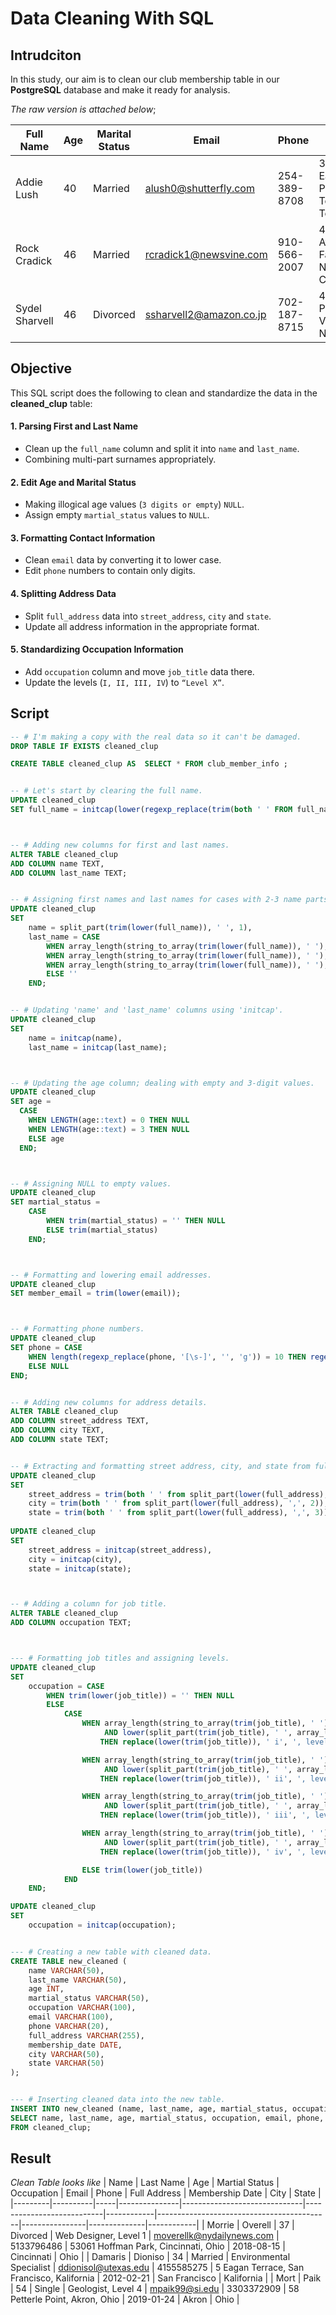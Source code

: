 
# Data Cleaning With SQL

## Intrudciton
In this study, our aim is to clean our club membership table in our **PostgreSQL** database and make it ready for analysis.

*The raw version is attached below*;

| Full Name            | Age | Marital Status | Email                     | Phone         | Full Address                               | Job Title                        | Membership Date |
|----------------------|-----|---------------|---------------------------|--------------|--------------------------------------------|--------------------------------|----------------|
| Addie Lush          | 40  | Married       | alush0@shutterfly.com     | 254-389-8708 | 3226 Eastlawn Pass, Temple, Texas         | Assistant Professor            | 7/31/2013      |
| Rock Cradick        | 46  | Married       | rcradick1@newsvine.com    | 910-566-2007 | 4 Harbort Avenue, Fayetteville, North Carolina | Programmer III              | 5/27/2018      |
| Sydel Sharvell      | 46  | Divorced      | ssharvell2@amazon.co.jp   | 702-187-8715 | 4 School Place, Las Vegas, Nevada         | Budget/Accounting Analyst I    | 10/6/2017      |

## Objective

This SQL script does the following to clean and standardize the data in the **cleaned_clup** table:

#### 1. Parsing First and Last Name
- Clean up the `full_name` column and split it into `name` and `last_name`.  
- Combining multi-part surnames appropriately.  

#### 2. Edit Age and Marital Status
- Making illogical age values (`3 digits or empty`) `NULL`.  
- Assign empty `martial_status` values to `NULL`.  

#### 3. Formatting Contact Information
- Clean `email` data by converting it to lower case.  
- Edit `phone` numbers to contain only digits.  

#### 4. Splitting Address Data
- Split `full_address` data into `street_address`, `city` and `state`.  
- Update all address information in the appropriate format.  

#### 5. Standardizing Occupation Information
- Add `occupation` column and move `job_title` data there.  
- Update the levels (`I, II, III, IV`) to `“Level X”`.  


## Script
```sql
-- # I'm making a copy with the real data so it can't be damaged.
DROP TABLE IF EXISTS cleaned_clup

CREATE TABLE cleaned_clup AS  SELECT * FROM club_member_info ;  


-- # Let's start by clearing the full name.
UPDATE cleaned_clup
SET full_name = initcap(lower(regexp_replace(trim(both ' ' FROM full_name), '[^a-zA-Z\s]', '', 'g')));



-- # Adding new columns for first and last names.
ALTER TABLE cleaned_clup
ADD COLUMN name TEXT,
ADD COLUMN last_name TEXT;


-- # Assigning first names and last names for cases with 2-3 name parts; adding cases for last names with 2-3 parts. exp(María Pérez Rodríguez )
UPDATE cleaned_clup
SET
    name = split_part(trim(lower(full_name)), ' ', 1),
    last_name = CASE
        WHEN array_length(string_to_array(trim(lower(full_name)), ' '), 1) = 2 THEN split_part(trim(lower(full_name)), ' ', 2)
        WHEN array_length(string_to_array(trim(lower(full_name)), ' '), 1) = 3 THEN concat(split_part(trim(lower(full_name)), ' ', 2), ' ', split_part(trim(lower(full_name)), ' ', 3))
        WHEN array_length(string_to_array(trim(lower(full_name)), ' '), 1) = 4 THEN concat(split_part(trim(lower(full_name)), ' ', 2), ' ', split_part(trim(lower(full_name)), ' ', 3), ' ', split_part(trim(lower(full_name)), ' ', 4))
        ELSE ''
    END;


-- # Updating 'name' and 'last_name' columns using 'initcap'.
UPDATE cleaned_clup
SET
    name = initcap(name),
    last_name = initcap(last_name);



-- # Updating the age column; dealing with empty and 3-digit values.
UPDATE cleaned_clup
SET age = 
  CASE 
    WHEN LENGTH(age::text) = 0 THEN NULL
    WHEN LENGTH(age::text) = 3 THEN NULL
    ELSE age
  END;



-- # Assigning NULL to empty values.
UPDATE cleaned_clup 
SET martial_status =
    CASE 
        WHEN trim(martial_status) = '' THEN NULL
        ELSE trim(martial_status)
    END;



-- # Formatting and lowering email addresses.
UPDATE cleaned_clup
SET member_email = trim(lower(email));



-- # Formatting phone numbers.
UPDATE cleaned_clup
SET phone = CASE
    WHEN length(regexp_replace(phone, '[\s-]', '', 'g')) = 10 THEN regexp_replace(phone, '[\s-]', '', 'g')
    ELSE NULL
END;


-- # Adding new columns for address details.
ALTER TABLE cleaned_clup
ADD COLUMN street_address TEXT,
ADD COLUMN city TEXT,
ADD COLUMN state TEXT;


-- # Extracting and formatting street address, city, and state from full_address.
UPDATE cleaned_clup
SET
    street_address = trim(both ' ' from split_part(lower(full_address), ',', 1)),
    city = trim(both ' ' from split_part(lower(full_address), ',', 2)),
    state = trim(both ' ' from split_part(lower(full_address), ',', 3));
    
UPDATE cleaned_clup
SET
    street_address = initcap(street_address),
    city = initcap(city),
    state = initcap(state);



-- # Adding a column for job title.
ALTER TABLE cleaned_clup 
ADD COLUMN occupation TEXT;



--- # Formatting job titles and assigning levels.
UPDATE cleaned_clup
SET
    occupation = CASE
        WHEN trim(lower(job_title)) = '' THEN NULL
        ELSE 
            CASE
                WHEN array_length(string_to_array(trim(job_title), ' '), 1) > 1
                     AND lower(split_part(trim(job_title), ' ', array_length(string_to_array(trim(job_title), ' '), 1))) = 'i'
                    THEN replace(lower(trim(job_title)), ' i', ', level 1')

                WHEN array_length(string_to_array(trim(job_title), ' '), 1) > 1
                     AND lower(split_part(trim(job_title), ' ', array_length(string_to_array(trim(job_title), ' '), 1))) = 'ii'
                    THEN replace(lower(trim(job_title)), ' ii', ', level 2')

                WHEN array_length(string_to_array(trim(job_title), ' '), 1) > 1
                     AND lower(split_part(trim(job_title), ' ', array_length(string_to_array(trim(job_title), ' '), 1))) = 'iii'
                    THEN replace(lower(trim(job_title)), ' iii', ', level 3')

                WHEN array_length(string_to_array(trim(job_title), ' '), 1) > 1
                     AND lower(split_part(trim(job_title), ' ', array_length(string_to_array(trim(job_title), ' '), 1))) = 'iv'
                    THEN replace(lower(trim(job_title)), ' iv', ', level 4')

                ELSE trim(lower(job_title))
            END 
    END;

UPDATE cleaned_clup
SET
    occupation = initcap(occupation);


--- # Creating a new table with cleaned data.
CREATE TABLE new_cleaned (
    name VARCHAR(50),
    last_name VARCHAR(50),
    age INT,
    martial_status VARCHAR(50),
    occupation VARCHAR(100),
    email VARCHAR(100),
    phone VARCHAR(20),
    full_address VARCHAR(255),
    membership_date DATE,
    city VARCHAR(50),
    state VARCHAR(50)
);


--- # Inserting cleaned data into the new table.
INSERT INTO new_cleaned (name, last_name, age, martial_status, occupation, email, phone, full_address, membership_date, city, state)
SELECT name, last_name, age, martial_status, occupation, email, phone, full_address, membership_date, city, state
FROM cleaned_clup;
```

## Result
*Clean Table looks like*
| Name    | Last Name | Age | Martial Status | Occupation                   | Email                     | Phone      | Full Address                              | Membership Date | City         | State      |
|---------|----------|-----|---------------|------------------------------|---------------------------|------------|-------------------------------------------|----------------|--------------|------------|
| Morrie  | Overell  | 37  | Divorced      | Web Designer, Level 1       | moverellk@nydailynews.com | 5133796486 | 53061 Hoffman Park, Cincinnati, Ohio     | 2018-08-15     | Cincinnati   | Ohio       |
| Damaris | Dioniso  | 34  | Married       | Environmental Specialist     | ddionisol@utexas.edu      | 4155585275 | 5 Eagan Terrace, San Francisco, Kalifornia | 2012-02-21     | San Francisco | Kalifornia |
| Mort    | Paik     | 54  | Single        | Geologist, Level 4          | mpaik99@si.edu            | 3303372909 | 58 Petterle Point, Akron, Ohio           | 2019-01-24     | Akron        | Ohio       |
